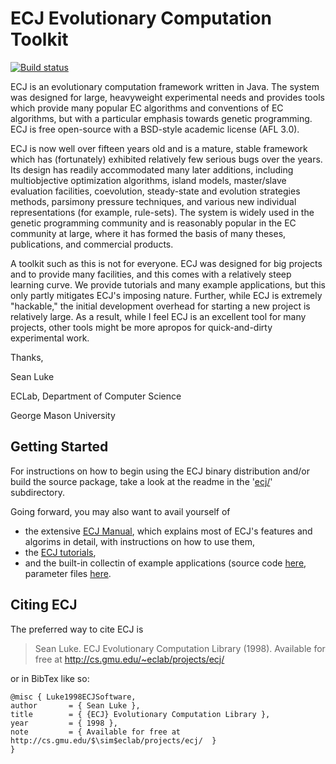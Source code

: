 # ECJ Evolutionary Computation Toolkit

[![Build status](https://travis-ci.org/GMUEClab/ecj.svg?branch=master)](https://travis-ci.org/GMUEClab/ecj)

ECJ is an evolutionary computation framework written in Java. The system was designed for large, heavyweight experimental needs and provides tools which provide many popular EC algorithms and conventions of EC algorithms, but with a particular emphasis towards genetic programming. ECJ is free open-source with a BSD-style academic license (AFL 3.0).

ECJ is now well over fifteen years old and is a mature, stable framework which has (fortunately) exhibited relatively few serious bugs over the years. Its design has readily accommodated many later additions, including multiobjective optimization algorithms, island models, master/slave evaluation facilities, coevolution, steady-state and evolution strategies methods, parsimony pressure techniques, and various new individual representations (for example, rule-sets). The system is widely used in the genetic programming community and is reasonably popular in the EC community at large, where it has formed the basis of many theses, publications, and commercial products.

A toolkit such as this is not for everyone. ECJ was designed for big projects and to provide many facilities, and this comes with a relatively steep learning curve. We provide tutorials and many example applications, but this only partly mitigates ECJ's imposing nature. Further, while ECJ is extremely "hackable," the initial development overhead for starting a new project is relatively large. As a result, while I feel ECJ is an excellent tool for many projects, other tools might be more apropos for quick-and-dirty experimental work.

Thanks,

Sean Luke

ECLab, Department of Computer Science

George Mason University

## Getting Started

For instructions on how to begin using the ECJ binary distribution and/or build the source package, take a look at the readme in the '[ecj/](ecj/)' subdirectory.

Going forward, you may also want to avail yourself of
 * the extensive [ECJ Manual](ecj/docs/manual/manual.pdf), which explains most of ECJ's features and algorims in detail, with instructions on how to use them,
 * the [ECJ tutorials](ecj/docs/tutorials),
 * and the built-in collectin of example applications (source code [here](ecj/src/main/java/ec/app), parameter files [here](ecj/src/main/resources/ec/app).

## Citing ECJ

The preferred way to cite ECJ is

 > Sean Luke. ECJ Evolutionary Computation Library (1998).  Available for free at http://cs.gmu.edu/~eclab/projects/ecj/

or in BibTex like so:
```
@misc { Luke1998ECJSoftware,
author       = { Sean Luke },
title        = { {ECJ} Evolutionary Computation Library },
year         = { 1998 },
note         = { Available for free at http://cs.gmu.edu/$\sim$eclab/projects/ecj/  }
}
```